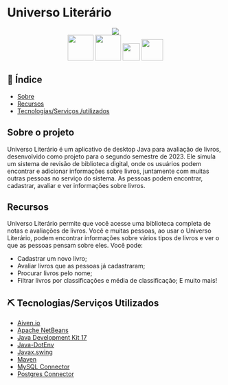 # Universo Literário
<div align="center">
    <img src="./src/assets/src\assets\biblioteca2_login.jpg">
    <br>
    <img width="60px" src="https://cdn.jsdelivr.net/gh/devicons/devicon/icons/java/java-original.svg"/>
    <img width="60px" src="https://cdn.jsdelivr.net/gh/devicons/devicon/icons/mysql/mysql-original-wordmark.svg"/>
    <img width="40px" src="https://davibatista.tech/assets/images/techs/sql.png"/>
    <img width="50px" src="https://user-images.githubusercontent.com/43886029/158700686-2b7f0d3d-2cfa-4ed0-9783-3b4b0d24469e.svg"/>
</div>

## 📖 Índice
- [Sobre](#about-it)
- [Recursos](#features)
- [Tecnologias/Serviços /utilizados](#techs-used)

## Sobre o projeto <a name = "about-it"></a>

Universo Literário é um aplicativo de desktop Java para avaliação de livros, desenvolvido como projeto para o segundo semestre de 2023. Ele simula um sistema de revisão de biblioteca digital, onde os usuários podem encontrar e adicionar informações sobre livros, juntamente com muitas outras pessoas no serviço do sistema. As pessoas podem encontrar, cadastrar, avaliar e ver informações sobre livros.

## Recursos <a name = "features"></a>

Universo Literário permite que você acesse uma biblioteca completa de notas e avaliações de livros. Você e muitas pessoas, ao usar o Universo Literário, podem encontrar informações sobre vários tipos de livros e ver o que as pessoas pensam sobre eles. Você pode:
- Cadastrar um novo livro;
- Avaliar livros que as pessoas já cadastraram;
- Procurar livros pelo nome;
- Filtrar livros por classificações e média de classificação;
E muito mais!


## ⛏ Tecnologias/Serviços Utilizados <a name = "techs-used"></a>

- [Aiven.io](https://aiven.io/)
- [Apache NetBeans](https://netbeans.apache.org/)
- [Java Development Kit 17](https://jdk.java.net/17/)
- [Java-DotEnv](https://github.com/cdimascio/dotenv-java)
- [Javax.swing](https://docs.oracle.com/javase%2F7%2Fdocs%2Fapi%2F%2F/javax/swing/package-summary.html)
- [Maven](https://maven.apache.org/)
- [MySQL Connector](https://www.mysql.com/products/connector/)
- [Postgres Connector](https://jdbc.postgresql.org/)